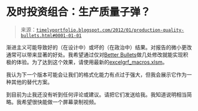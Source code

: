 <!--yml

类别：未分类

日期：2024-05-18 15:09:16

-->

# 及时投资组合：生产质量子弹？

> 来源：[`timelyportfolio.blogspot.com/2012/01/production-quality-bullets.html#0001-01-01`](http://timelyportfolio.blogspot.com/2012/01/production-quality-bullets.html#0001-01-01)

渐进主义可能导致好的（在设计中）或坏的（在政治中）结果。对报告的微小更改通常可以带来显著的好处。我希望通过仅对[Better Bullets](http://timelyportfolio.blogspot.com/2012/01/better-bullets.html)做几处修改就能实现积极的体验。为了达到这个效果，请使用最新的[excelgrf_macros.xlsm](http://www.box.com/s/9jenb341qmv4iaoeh5uy)。

我认为下一个版本可能会让我们的格式化能力有点过于强大，但我会展示它作为一种其他的替代方案。

到目前为止我还没有听到任何评论或建议。请把它们发送给我。我知道说明相当简略。我希望很快能做一个屏幕录制视频。
